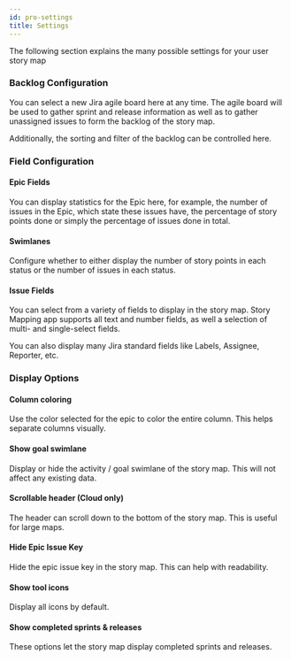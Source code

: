 ```yaml
---
id: pro-settings
title: Settings
---
```


The following section explains the many possible settings for your user story map

### Backlog Configuration

You can select a new Jira agile board here at any time. The agile board will be used to 
gather sprint and release information as well as to gather unassigned issues to form the
backlog of the story map.

Additionally, the sorting and filter of the backlog can be controlled here. 

### Field Configuration

#### Epic Fields

You can display statistics for the Epic here, for example, the number of issues in the Epic, which
state these issues have, the percentage of story points done or simply the percentage of issues done in total.

#### Swimlanes

Configure whether to either display the number of story points in each status or the number of issues in each status.

#### Issue Fields

You can select from a variety of fields to display in the story map. Story Mapping app
supports all text and number fields, as well a selection of multi- and single-select fields.

You can also display many Jira standard fields like Labels, Assignee, Reporter, etc.

### Display Options

#### Column coloring

Use the color selected for the epic to color the entire column. This helps separate columns visually.

#### Show goal swimlane

Display or hide the activity / goal swimlane of the story map. This will not affect any existing data.

#### Scrollable header (Cloud only)

The header can scroll down to the bottom of the story map. This is useful for large maps.

#### Hide Epic Issue Key

Hide the epic issue key in the story map. This can help with readability.

#### Show tool icons

Display all icons by default.

#### Show completed sprints & releases

These options let the story map display completed sprints and releases.

